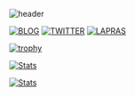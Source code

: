 ![header](https://pbs.twimg.com/profile_banners/1080171052595011585/1594366060/1500x500)

[![BLOG](https://img.shields.io/badge/BLOG-yopinoji.com-008080)](https://yopinoji.com/)
[![TWITTER](https://img.shields.io/badge/Twitter-@yopinoji-1DA1F2)](https://twitter.com/yopinoji)
[![LAPRAS](https://img.shields.io/badge/LAPRAS-Portfolio-003089)](https://lapras.com/public/DH44BT7)

[![trophy](https://github-profile-trophy.vercel.app/?username=yopinoji&theme=gruvbox)](https://github.com/ryo-ma/github-profile-trophy)

[![Stats](https://github-readme-stats.vercel.app/api?username=YopiNoji&theme=gruvbox&show_icons=true&count_private=true&hide=stars&hide_border=true)](https://github.com/anuraghazra/github-readme-stats)

[![Stats](https://github-readme-stats.vercel.app/api/top-langs/?username=yopinoji&theme=gruvbox&hide_border=true)](https://github.com/anuraghazra/github-readme-stats)
